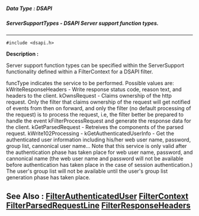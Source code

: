##### Data Type : DSAPI
##### ServerSupportTypes - DSAPI Server support function types.
---
```
#include <dsapi.h>
```
**Description :**

Server support function types can be specified within the ServerSupport 
functionality defined within a FilterContext for a DSAPI filter. 

funcType indicates the service to be performed. Possible values are:
kWriteResponseHeaders - Write response status code, reason text, and headers to 
the client.
kOwnsRequest - Claims ownership of the http request. Only the filter that 
claims ownership of the request will get notified of events from then on 
forward, and only the filter (no default processing of the request) is to 
process the request, i.e, the filter better be prepared to handle the event 
kFilterProcessRequest and generate the response data for the client.
kGetParsedRequest - Retreives the components of the parsed request.
kWrite102Processing - 
kGetAuthenticatedUserInfo - Get the authenticated user information including 
his/her web user name, password, group list, cannonical user name... Note that 
this service is only valid after the authentication phase has taken place for 
web user name, password, and cannonical name (the web user name and password 
will not be available before authentication has taken place in the case of 
session authentication.) The user's group list will not be available until the 
user's group list generation phase has taken place.

**See Also :**
[FilterAuthenticatedUser](/domino-c-api-docs/reference/Data/FilterAuthenticatedUser)
[FilterContext](/domino-c-api-docs/reference/Data/FilterContext)
[FilterParsedRequestLine](/domino-c-api-docs/reference/Data/FilterParsedRequestLine)
[FilterResponseHeaders](/domino-c-api-docs/reference/Data/FilterResponseHeaders)
---
